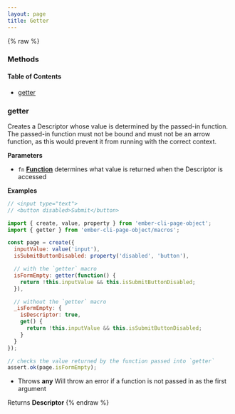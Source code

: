 ```yaml
---
layout: page
title: Getter
---
```


{% raw %}
### Methods


<!-- Generated by documentation.js. Update this documentation by updating the source code. -->

#### Table of Contents

-   [getter](#getter)

### getter

Creates a Descriptor whose value is determined by the passed-in function.
The passed-in function must not be bound and must not be an arrow function,
as this would prevent it from running with the correct context.

**Parameters**

-   `fn` **[Function](https://developer.mozilla.org/docs/Web/JavaScript/Reference/Statements/function)** determines what value is returned when the Descriptor is accessed

**Examples**

```javascript
// <input type="text">
// <button disabled>Submit</button>

import { create, value, property } from 'ember-cli-page-object';
import { getter } from 'ember-cli-page-object/macros';

const page = create({
  inputValue: value('input'),
  isSubmitButtonDisabled: property('disabled', 'button'),

  // with the `getter` macro
  isFormEmpty: getter(function() {
    return !this.inputValue && this.isSubmitButtonDisabled;
  }),

  // without the `getter` macro
  _isFormEmpty: {
    isDescriptor: true,
    get() {
      return !this.inputValue && this.isSubmitButtonDisabled;
    }
  }
});

// checks the value returned by the function passed into `getter`
assert.ok(page.isFormEmpty);
```

-   Throws **any** Will throw an error if a function is not passed in as the first argument

Returns **Descriptor** 
{% endraw %}